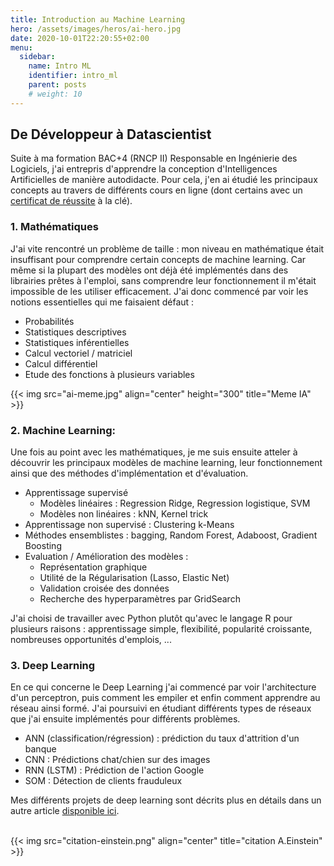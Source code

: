 ```yaml
---
title: Introduction au Machine Learning
hero: /assets/images/heros/ai-hero.jpg
date: 2020-10-01T22:20:55+02:00
menu:
  sidebar:
    name: Intro ML
    identifier: intro_ml
    parent: posts
    # weight: 10
---
```


## De Développeur à Datascientist
Suite à ma formation BAC+4 (RNCP II) Responsable en Ingénierie des Logiciels, j'ai entrepris d'apprendre la conception d'Intelligences Artificielles de manière autodidacte. Pour cela, j'en ai étudié les principaux concepts au travers de différents cours en ligne (dont certains avec un [certificat de réussite](/blog/posts/certifications/) à la clé).  

### 1. Mathématiques 

J'ai vite rencontré un problème de taille : mon niveau en mathématique était insuffisant pour comprendre certain concepts de machine learning. Car même si la plupart des modèles ont déjà été implémentés dans des librairies prêtes à l'emploi, sans comprendre leur fonctionnement il m'était impossible de les utiliser efficacement. J'ai donc commencé par voir les notions essentielles qui me faisaient défaut :
- Probabilités
- Statistiques descriptives
- Statistiques inférentielles
- Calcul vectoriel / matriciel
- Calcul différentiel
- Etude des fonctions à plusieurs variables

{{< img src="ai-meme.jpg" align="center" height="300" title="Meme IA" >}}




### 2. Machine Learning: 
Une fois au point avec les mathématiques, je me suis ensuite atteler à découvrir les principaux modèles de machine learning, leur fonctionnement ainsi que des méthodes d'implémentation et d'évaluation. 
 
- Apprentissage supervisé
  - Modèles linéaires : Regression Ridge, Regression logistique, SVM
  - Modèles non linéaires : kNN, Kernel trick
- Apprentissage non supervisé : Clustering k-Means
- Méthodes ensemblistes : bagging, Random Forest, Adaboost, Gradient Boosting
- Evaluation / Amélioration des modèles :
  - Représentation graphique
  - Utilité de la Régularisation (Lasso, Elastic Net)
  - Validation croisée des données
  - Recherche des hyperparamètres par GridSearch

J'ai choisi de travailler avec Python plutôt qu'avec le langage R pour plusieurs raisons : apprentissage simple, flexibilité, popularité croissante, nombreuses opportunités d'emplois, ...


### 3. Deep Learning
En ce qui concerne le Deep Learning j'ai commencé par voir l'architecture d'un perceptron, puis comment les empiler et enfin comment apprendre au réseau ainsi formé. J'ai poursuivi en étudiant différents types de réseaux que j'ai ensuite implémentés pour différents problèmes.
- ANN (classification/régression) : prédiction du taux d'attrition d'un banque
- CNN : Prédictions chat/chien sur des images
- RNN (LSTM) : Prédiction de l'action Google
- SOM : Détection de clients frauduleux  

Mes différents projets de deep learning sont décrits plus en détails dans un autre article [disponible ici](/blog/projects/deeplearning).


  
<br/>
{{< img src="citation-einstein.png" align="center" title="citation A.Einstein" >}}
